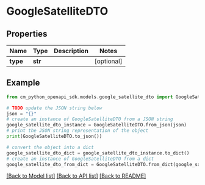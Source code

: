 # GoogleSatelliteDTO


## Properties

Name | Type | Description | Notes
------------ | ------------- | ------------- | -------------
**type** | **str** |  | [optional] 

## Example

```python
from cm_python_openapi_sdk.models.google_satellite_dto import GoogleSatelliteDTO

# TODO update the JSON string below
json = "{}"
# create an instance of GoogleSatelliteDTO from a JSON string
google_satellite_dto_instance = GoogleSatelliteDTO.from_json(json)
# print the JSON string representation of the object
print(GoogleSatelliteDTO.to_json())

# convert the object into a dict
google_satellite_dto_dict = google_satellite_dto_instance.to_dict()
# create an instance of GoogleSatelliteDTO from a dict
google_satellite_dto_from_dict = GoogleSatelliteDTO.from_dict(google_satellite_dto_dict)
```
[[Back to Model list]](../README.md#documentation-for-models) [[Back to API list]](../README.md#documentation-for-api-endpoints) [[Back to README]](../README.md)


